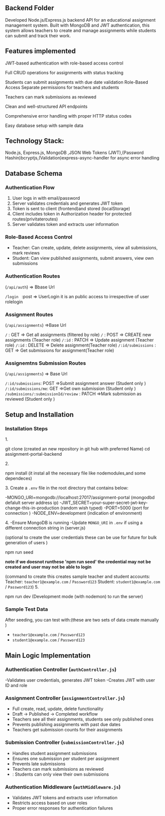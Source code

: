 ##  Backend Folder

Developed Node.js/Express.js backend API for an educational assignment management system. Built with MongoDB and JWT authentication, this system allows teachers to create and manage assignments while students can submit and track their work.

## Features implemented
<!-- - User Authentication -->
 JWT-based authentication with role-based access control
<!-- - Assignment Management -->
 Full CRUD operations for assignments with status tracking
<!-- - Submission System -->
 Students can submit assignments with due date validation
 Role-Based Access Separate permissions for teachers and students
<!-- - Review System -->
 Teachers can mark submissions as reviewed
<!-- - RESTful API -->
 Clean and well-structured API endpoints
<!-- - Error Handling -->
 Comprehensive error handling with proper HTTP status codes
<!-- - Database Seeding -->
 Easy database setup with sample data




## Technology Stack:
 Node.js, Express.js, MongoDB ,JSON Web Tokens (JWT),(Password Hashin)bcryptjs,(Validation)express-async-handler for async error handling

## Database Schema

<!-- User Model -->
<!-- {
  name: String,
  email: String (required, unique),
  password: String (required, hashed),
  role: String (enum: ['teacher', 'student'], required),
  timestamps: true
} -->

<!-- Assignment Model -->
<!-- {
  title: String (required),
  description: String,
  dueDate: Date (required),
  status: String (enum: ['DRAFT', 'PUBLISHED', 'COMPLETED'], default: 'DRAFT'),
  createdBy: ObjectId (ref: User, required),
  timestamps: true
} -->


<!-- Submission Model -->
<!-- {
  assignment: ObjectId (ref: Assignment, required),
  student: ObjectId (ref: User, required),
  answer: String (required),
  reviewed: Boolean (default: false),
  reviewedAt: Date,
  submittedAt: Date (default: Date.now)
} -->


### Authentication Flow
1. User logs in with email/password
2. Server validates credentials and generates JWT token
3. Token is sent to client (frontend)and stored (localStorage)
4. Client includes token in Authorization header for protected routes(privitateroutes)
5. Server validates token and extracts user information

### Role-Based Access Control
- Teacher: Can create, update, delete assignments, view all submissions, mark reviews
- Student: Can view published assignments, submit answers, view own submissions



### Authentication Routes 
(`/api/auth`) => Bbase Url

`/login ` :post => UserLogin it is an public access to irrespective of user rolelogin

### Assignment Routes 
(`/api/assignments`) =>Base Url

 `/` : GET => Get all assignments (filtered by role) 
 `/` : POST => CREATE new assignments (Teacher role) 
`/:id` : PATCH => Update assignment (Teacher role) 
`/:id` : DELETE => Delete assignment(Teacher role) 
 `/:id/submissions` : GET => Get submissions for assignment(Teacher role) 

### Assignemtns Submission Routes 
(`/api/assignments`) => Base Url

 `/:id/submissions`: POST =>Submit assignment answer (Student only )
 `/:id/submissions/me`: GET =>Get own submission  (Student only )
 `/submissions/:submissionId/review` : PATCH =>Mark submission as reviewed (Student only )

## Setup and Installation

### Installation Steps

1.<!-- Clone the repository -->

   git clone (created an  new repository in git hub with preferred  Name)
   cd assignment-portal-backend

2.<!-- Install dependencies -->

   npm install   (it instal all the necessary file like nodemodules,and some dependeces)

3.<!-- Environment Configuration -->
   Create a `.env` file in the root directory that contains below:

   -MONGO_URI=mongodb://localhost:27017/assignment-portal (mongodbd defalult server address ip)
   -JWT_SECRET=your-super-secret-jwt-key-change-this-in-production (random wish typed)
   -PORT=5000 (port for connection )
   -NODE_ENV=development (indication of environment)


4.<!-- Database Setup -->
   -Ensure MongoDB is running
   -Update `MONGO_URI` in `.env` if using a different connection string in (server.js)

   <!-- Seed the database  -->
   (optional to create the user credentials these can be use for future for bulk generation of users )

   npm run seed 

   **note if we doesnot runthese 'npm run seed' the credential may not be created and user may not be able to login**

   (command to create this creates sample teacher and student accounts:
   Teacher: `teacher1@example.com` / `Password123`
    Student: `student1@example.com` / `Password123`)
5.<!--  Start the server -->

   npm run dev (Development mode (with nodemon) to run the server)




### Sample Test Data
After seeding, you can test with:(these are two sets of data create manually )
- `teacher1@example.com` / `Password123`
-  `student1@example.com` / `Password123`

## Main Logic Implementation

### Authentication Controller (`authController.js`)
 -Validates user credentials, generates JWT token
-Creates JWT with user ID and role

### Assignment Controller (`assignmentController.js`)
- Full create, read, update, delete functionality
- Draft → Published → Completed workflow
- Teachers see all their assignments, students see only published ones
- Prevents publishing assignments with past due dates
-  Teachers get submission counts for their assignments

### Submission Controller (`submissionController.js`)
-  Handles student assignment submissions
-  Ensures one submission per student per assignment
-  Prevents late submissions
-  Teachers can mark submissions as reviewed
- : Students can only view their own submissions

### Authentication Middleware (`authMiddleware.js`)
-  Validates JWT tokens and extracts user information
-  Restricts access based on user roles
-  Proper error responses for authentication failures